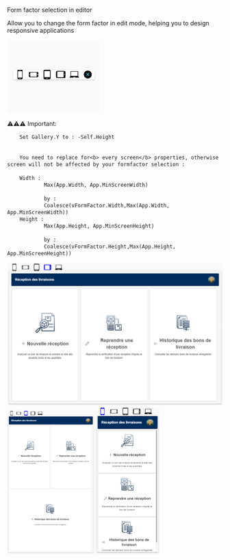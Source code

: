 Form factor selection in editor

Allow you to change the form factor in edit mode, helping you to design responsive applications

<img width="216" alt="msedge_rcavLxE04h" src="./assets/formfactorselector.png" />

⚠️⚠️⚠️ Important:

        Set Gallery.Y to : -Self.Height 

        
        You need to replace for<b> every screen</b> properties, otherwise screen will not be affected by your formfactor selection :
        
        Width :
                Max(App.Width, App.MinScreenWidth)

                by :
                Coalesce(vFormFactor.Width,Max(App.Width, App.MinScreenWidth))
        Height :
                Max(App.Height, App.MinScreenHeight)

                by :
                Coalesce(vFormFactor.Height,Max(App.Height, App.MinScreenHeight))

<img width="520" alt="sample_tablet_landscape" src="./assets/sample_tablet_landscape.png" /><img width="206" alt="sample_tablet_portrait.png" src="./assets/sample_tablet_portrait.png" /><img width="150" alt="phone_portrait.png" src="./assets/sample_phone_portrait.png" />


